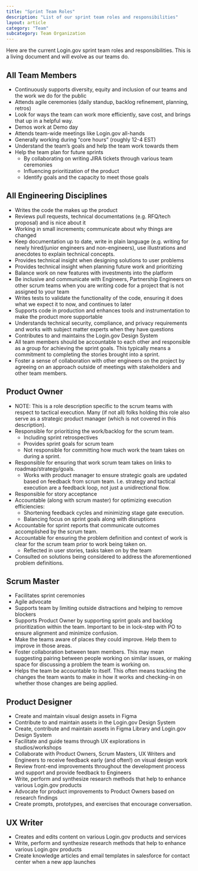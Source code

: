 ```yaml
---
title: "Sprint Team Roles"
description: "List of our sprint team roles and responsibilities"
layout: article
category: "Team"
subcategory: Team Organization
---
```


Here are the current Login.gov sprint team roles and responsibilities.
This is a living document and will evolve as our teams do.

## All Team Members

- Continuously supports diversity, equity and inclusion of our teams and the work we do for the public
- Attends agile ceremonies (daily standup, backlog refinement, planning, retros)
- Look for ways the team can work more efficiently, save cost, and brings that up in a helpful way.
- Demos work at Demo day
- Attends team-wide meetings like Login.gov all-hands
- Generally working during “core hours” (roughly 12-4 EST)
- Understand the team’s goals and help the team work towards them
- Help the team plan for future sprints 
  - By collaborating on writing JIRA tickets through various team ceremonies
  - Influencing prioritization of the product
  - Identify goals and the capacity to meet those goals

## All Engineering Disciplines

- Writes the code the makes up the product
- Reviews pull requests, technical documentations (e.g. RFQ/tech proposal) and is nice about it
- Working in small increments; communicate about why things are changed
- Keep documentation up to date, write in plain language (e.g. writing for newly hired/junior engineers and non-engineers), use illustrations and anecdotes to explain technical concepts.
- Provides technical insight when designing solutions to user problems
- Provides technical insight when planning future work and prioritizing
- Balance work on new features with investments into the platform
- Be inclusive and communicate with Engineers, Partnership Engineers on other scrum teams when you are writing code for a project that is not assigned to your team
- Writes tests to validate the functionality of the code, ensuring it does what we expect it to now, and continues to later 
- Supports code in production and enhances tools and instrumentation to make the product more supportable
- Understands technical security, compliance, and privacy requirements and works with subject matter experts when they have questions
- Contributes to and maintains the Login.gov Design System
- All team members should be accountable to each other and responsible as a group for achieving the sprint goals. This typically means a commitment to completing the stories brought into a sprint. 
- Foster a sense of collaboration with other engineers on the project by agreeing on an approach outside of meetings with stakeholders and other team members.

## Product Owner

- NOTE: This is a role description specific to the scrum teams with respect to tactical execution. Many (if not all) folks holding this role also serve as a strategic product manager (which is not covered in this description).
- Responsible for prioritizing the work/backlog for the scrum team. 
  - Including sprint retrospectives
  - Provides sprint goals for scrum team
  - Not responsible for committing how much work the team takes on during a sprint.
- Responsible for ensuring that work scrum team takes on links to roadmap/strategy/goals.
  - Works with product manager to ensure strategic goals are updated based on feedback from scrum team. I.e. strategy and tactical execution are a feedback loop, not just a unidirectional flow.
- Responsible for story acceptance
- Accountable (along with scrum master) for optimizing  execution efficiencies: 
  - Shortening feedback cycles and minimizing stage gate execution.
  - Balancing focus on sprint goals along with disruptions
- Accountable for sprint reports that communicate outcomes accomplished by the scrum team. 
- Accountable for ensuring the problem definition and context of work is clear for the scrum team prior to work being taken on.
  - Reflected in user stories, tasks taken on by the team
- Consulted on solutions being considered to address the aforementioned problem definitions.

## Scrum Master

- Facilitates sprint ceremonies
- Agile advocate
- Supports team by limiting outside distractions and helping to remove blockers
- Supports Product Owner by supporting sprint goals and backlog prioritization within the team. Important to be in lock-step with PO to ensure alignment and minimize confusion. 
- Make the teams aware of places they could improve. Help them to improve in those areas.
- Foster collaboration between team members. This may mean suggesting pairing between people working on similar issues, or making space for discussing a problem the team is working on.
- Helps the team be accountable to itself. This often means tracking the changes the team wants to make in how it works and checking-in on whether those changes are being applied.

## Product Designer

- Create and maintain visual design assets in Figma
- Contribute to and maintain assets in the Login.gov Design System
- Create, contribute and maintain assets in Figma Library and Login.gov Design System
- Facilitate and guide teams through UX explorations in studios/workshops
- Collaborate with Product Owners, Scrum Masters, UX Writers and Engineers to receive feedback early (and often!) on visual design work
- Review front-end improvements throughout the development process and support and provide feedback to Engineers
- Write, perform and synthesize research methods that help to enhance various Login.gov products
- Advocate for product improvements to Product Owners based on research findings
- Create prompts, prototypes, and exercises that encourage conversation.

## UX Writer

- Creates and edits content on various Login.gov products and services
- Write, perform and synthesize research methods that help to enhance various Login.gov products
- Create knowledge articles and email templates in salesforce for contact center when a new app launches 

